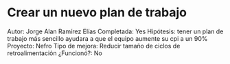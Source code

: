# Crear un nuevo plan de trabajo

Autor: Jorge Alan Ramírez Elías
Completada: Yes
Hipótesis: tener un plan de trabajo más sencillo ayudara a que el equipo aumente su cpi a un 90%
Proyecto: Nefro
Tipo de mejora: Reducir tamaño de ciclos de retroalimentación
¿Funcionó?: No